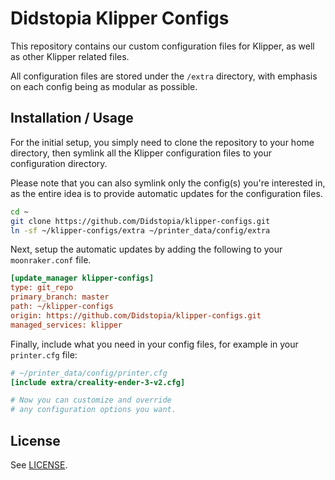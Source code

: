 # Didstopia Klipper Configs

This repository contains our custom configuration files for Klipper, as well as other Klipper related files.

All configuration files are stored under the `/extra` directory, with emphasis on each config being as modular as possible.

## Installation / Usage

For the initial setup, you simply need to clone the repository to your home directory,
then symlink all the Klipper configuration files to your configuration directory.

Please note that you can also symlink only the config(s) you're interested in,
as the entire idea is to provide automatic updates for the configuration files.

```bash
cd ~
git clone https://github.com/Didstopia/klipper-configs.git
ln -sf ~/klipper-configs/extra ~/printer_data/config/extra
```

Next, setup the automatic updates by adding the following to your `moonraker.conf` file.

```ini
[update_manager klipper-configs]
type: git_repo
primary_branch: master
path: ~/klipper-configs
origin: https://github.com/Didstopia/klipper-configs.git
managed_services: klipper
```

Finally, include what you need in your config files, for example in your `printer.cfg` file:

```ini
# ~/printer_data/config/printer.cfg
[include extra/creality-ender-3-v2.cfg]

# Now you can customize and override
# any configuration options you want.
```

## License

See [LICENSE](LICENSE).
